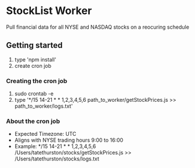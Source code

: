 # StockList Worker
Pull financial data for all NYSE and NASDAQ stocks on a reocuring schedule

## Getting started
1. type 'npm install'
2. create cron job

### Creating the cron job
1. sudo crontab -e
2. type '\*/15 14-21 \* \* 1,2,3,4,5,6 path\_to\_worker/getStockPrices.js >> path\_to\_worker/logs.txt'

### About the cron job
- Expected Timezone: UTC
- Aligns with NYSE trading hours 9:00 to 16:00
- Example: 
  \*/15 14-21 \* \* 1,2,3,4,5,6 /Users/tatethurston/stocks/getStockPrices.js >> /Users/tatethurston/stocks/logs.txt

